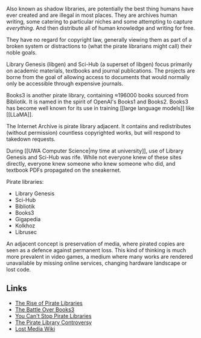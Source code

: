 Also known as shadow libraries, are potentially the best thing humans have ever created and are illegal in most places.  They are archives human writing, some catering to particular niches and some attempting to capture *everything*.  And then distribute all of human knowledge and writing for free.

They have no regard for copyright law, generally viewing them as part of a broken system or distractions to (what the pirate librarians might call) their noble goals.

Library Genesis (libgen) and Sci-Hub (a superset of libgen) focus primarily on academic materials, textbooks and journal publications.  The projects are borne from the goal of allowing access to documents that would normally only be accessible through expensive journals.

Books3 is another pirate library, containing ≈196000 books sourced from Bibliotik.  It is named in the spirit of OpenAI's Books1 and Books2.  Books3 has become well known for its use in training [[large language models]] like [[LLaMA]].

The Internet Archive is pirate library adjacent.  It contains and redistributes (without permission) countless copyrighted works, but will respond to takedown requests.

During [[UWA Computer Science|my time at university]], use of Library Genesis and Sci-Hub was rife. While not everyone knew of these sites directly, everyone knew someone who knew someone who did, and textbook PDFs propagated on the sneakernet.

Pirate libraries:

- Library Genesis
- Sci-Hub
- Bibliotik
- Books3
- Gigapedia
- Kolkhoz
- Librusec

An adjacent concept is preservation of media, where pirated copies are seen as a defence against permanent loss.  This kind of thinking is much more prevalent in video games, a medium where many works are rendered unavailable by missing online services, changing hardware landscape or lost code. 

## Links

- [The Rise of Pirate Libraries](https://www.atlasobscura.com/articles/the-rise-of-illegal-pirate-libraries)
- [The Battle Over Books3](https://www.wired.com/story/battle-over-books3/)
- [You Can't Stop Pirate Libraries](https://reason.com/2022/07/24/you-cant-stop-pirate-libraries/)
- [The Pirate Library Controversy](https://publiclibrariesonline.org/2016/06/the-pirate-library-controversy/)
- [Lost Media Wiki](https://lostmediawiki.com/Home)